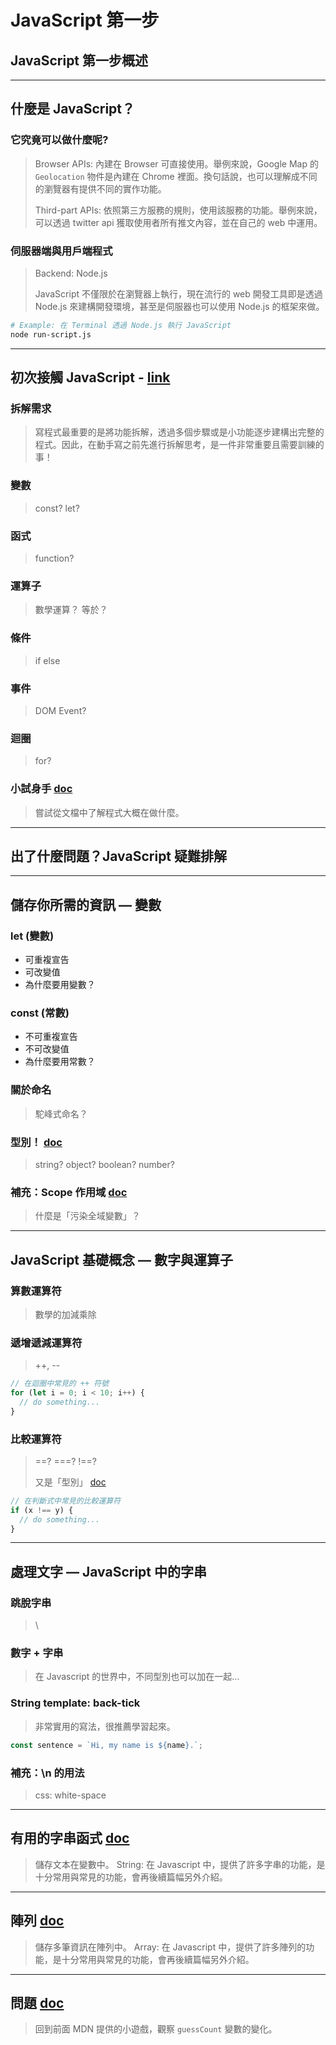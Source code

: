 # JavaScript 第一步
## JavaScript 第一步概述
---
## 什麼是 JavaScript？

### 它究竟可以做什麼呢?
> Browser APIs: 內建在 Browser 可直接使用。舉例來說，Google Map 的 `Geolocation` 物件是內建在 Chrome 裡面。換句話說，也可以理解成不同的瀏覽器有提供不同的實作功能。
> 
> Third-part APIs: 依照第三方服務的規則，使用該服務的功能。舉例來說，可以透過 twitter api 獲取使用者所有推文內容，並在自己的 web 中運用。

### 伺服器端與用戶端程式
> Backend: Node.js
> 
> JavaScript 不僅限於在瀏覽器上執行，現在流行的 web 開發工具即是透過 Node.js 來建構開發環境，甚至是伺服器也可以使用 Node.js 的框架來做。
```sh
# Example: 在 Terminal 透過 Node.js 執行 JavaScript
node run-script.js
```
---
## 初次接觸 JavaScript - [link](https://developer.mozilla.org/zh-TW/docs/Learn/JavaScript/First_steps/A_first_splash)
### 拆解需求
> 寫程式最重要的是將功能拆解，透過多個步驟或是小功能逐步建構出完整的程式。因此，在動手寫之前先進行拆解思考，是一件非常重要且需要訓練的事！

### 變數
> const? let?
### 函式
> function?
### 運算子
> 數學運算？ 等於？
### 條件
> if else
### 事件
> DOM Event?
### 迴圈
> for?
### 小試身手 [doc](https://github.com/mdn/learning-area/blob/main/javascript/introduction-to-js-1/first-splash/number-guessing-game.html)
> 嘗試從文檔中了解程式大概在做什麼。
---
## 出了什麼問題？JavaScript 疑難排解
---
## 儲存你所需的資訊 — 變數
### let (變數)
- 可重複宣告
- 可改變值
- 為什麼要用變數？

### const (常數)
- 不可重複宣告
- 不可改變值
- 為什麼要用常數？

### 關於命名
> 駝峰式命名？

### 型別！ [doc](https://developer.mozilla.org/zh-TW/docs/Web/JavaScript/Data_structures)
> string? object? boolean? number?

### 補充：Scope 作用域 [doc](https://developer.mozilla.org/zh-CN/docs/Glossary/Scope)
> 什麼是「污染全域變數」？
---
## JavaScript 基礎概念 — 數字與運算子
### 算數運算符
> 數學的加減乘除
### 遞增遞減運算符
> ++, --
```js
// 在迴圈中常見的 ++ 符號
for (let i = 0; i < 10; i++) {
  // do something...
}
```
### 比較運算符
> ==? ===? !==?
> 
> 又是「型別」 [doc](https://developer.mozilla.org/zh-TW/docs/Web/JavaScript/Data_structures)
```js
// 在判斷式中常見的比較運算符
if (x !== y) {
  // do something...
}
```
---
## 處理文字 — JavaScript 中的字串
### 跳脫字串
> \
### 數字 + 字串
> 在 Javascript 的世界中，不同型別也可以加在一起...
### String template: back-tick
> 非常實用的寫法，很推薦學習起來。
```js
const sentence = `Hi, my name is ${name}.`;
```
### 補充：\n 的用法
> css: white-space
---
## 有用的字串函式 [doc](https://developer.mozilla.org/zh-TW/docs/Web/JavaScript/Reference/Global_Objects/String)
> 儲存文本在變數中。
> String: 在 Javascript 中，提供了許多字串的功能，是十分常用與常見的功能，會再後續篇幅另外介紹。
---
## 陣列 [doc](https://developer.mozilla.org/zh-TW/docs/Web/JavaScript/Reference/Global_Objects/Array)
> 儲存多筆資訊在陣列中。
> Array: 在 Javascript 中，提供了許多陣列的功能，是十分常用與常見的功能，會再後續篇幅另外介紹。
---

## 問題 [doc](https://github.com/mdn/learning-area/blob/main/javascript/introduction-to-js-1/first-splash/number-guessing-game.html)
> 回到前面 MDN 提供的小遊戲，觀察 `guessCount` 變數的變化。